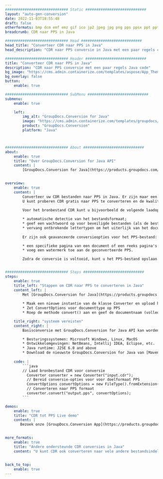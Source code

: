 ```yaml
---
############################# Static ############################
layout: "auto-gen-conversion"
date: 2022-11-03T18:55:48
draft: false
otherformats: bmp dcm emf emz gif ico jp2 jpeg jpg png pps ppsx ppt pptx psb psd svg svgz tga tif tiff webp wmf wmz
breadcrumb: CDR naar PPS in Java

############################# Head ############################
head_title: "Converteer CDR naar PPS in Java"
head_description: "CDR naar PPS conversie in Java met een paar regels code. Converteer meer dan 160 bestandsindelingen met de GroupDocs-documentconversie-API voor Java"

############################# Header ############################
title: "Converteer CDR naar PPS in Java"
description: "CDR naar PPS conversie met een paar regels Java code"
bg_image: "https://cms.admin.containerize.com/templates/aspose/App_Themes/V3/images/bg/header1.png"
bg_overlay: false
button:
    enable: true

############################# SubMenu ############################
submenu:
    enable: true

    left:
        img_alt: "GroupDocs.Conversion for Java"
        image: "https://cms.admin.containerize.com/templates/groupdocs/images/product-logos/90x90-noborder/groupdocs-conversion-java.png"
        product: "GroupDocs.Conversion"
        platform: "Java"



############################# About ############################
about:
    enable: true
    title: "Over GroupDocs.Conversion for Java API"
    content: |
        [GroupDocs.Conversion for Java](https://products.groupdocs.com/conversion/java/) is een geavanceerde conversie-API voor bestandsindelingen voor het converteren tussen populaire afbeeldings- en documentindelingen zoals Microsoft Office, OpenDocument, PDF, HTML, e-mail, CAD. en nog veel meer met slechts een paar regels code. De native API detecteert automatisch de formaten van de originele documenten en biedt veel opties voor het aanpassen van de geconverteerde documenten. Naast de functie om informatie uit een document te extraheren, ondersteunt het standaard ook het cachen van de conversieresultaten naar de lokale schijf. Elk type cacheopslag kan echter worden ondersteund door de juiste interfaces te implementeren - Amazon S3, Dropbox, Google Drive, Windows Azure, Reddis of andere.
    

overview:
    enable: true
    content: |
        Converteer uw CDR bestanden naar PPS in Java. Er zijn maar een paar regels Java code nodig op elk platform naar keuze, zoals Windows, Linux, macOS.
        U kunt proberen CDR gratis naar PPS te converteren en de kwaliteit van de conversieresultaten te evalueren. Naast eenvoudige scripts voor bestandsconversie, kunt u meer geavanceerde opties proberen voor het laden van het CDR-bronbestand en het opslaan van de PPS-uitvoer. 
        
        Voor het bronbestand CDR kunt u bijvoorbeeld de volgende laadopties gebruiken:

        * automatische detectie van het bestandsformaat;
        * geef een wachtwoord op voor beveiligde bestanden (als de bestandsindeling dit ondersteunt);
        * vervang ontbrekende lettertypen om het uiterlijk van het document te behouden.
        
        Er zijn ook geavanceerde conversieopties voor het PPS-bestand:

        * een specifieke pagina van een document of een reeks pagina's converteren;
        * voeg een watermerk toe aan de geconverteerde PPS.

        Zodra de conversie is voltooid, kunt u het PPS-bestand opslaan in uw lokale bestandspad of in opslag van derden, zoals FTP, Amazon S3, Google Drive, Dropbox enz. Let op - om CDR te converteren tot PPS, hoeft u geen extra software te installeren, zoals MS Office, Open Office, Adobe Acrobat Reader etc.


############################# Steps ############################
steps:
    enable: true
    title_left: "Stappen om CDR naar PPS te converteren in Java"
    content_left: |
        Met [GroupDocs.Conversion for Java](https://products.groupdocs.com/conversion/java/) kunnen ontwikkelaars het CDR-bestand eenvoudig converteren naar PPS met een paar regels code.
        
        * Maak een nieuwe instantie van de klasse Converter en upload het bestand CDR met het volledige pad
        * Zet ConvertOptions voor documenttype op PPS
        * Roep de methode convert() aan en geef de documentnaam (volledig pad) en formaat (PPS) door als parameter

    title_right: "systeem vereisten"
    content_right: |
        Basisconversie met GroupDocs.Conversion for Java API kan worden gedaan met slechts een paar regels code. Onze API's worden ondersteund op alle belangrijke platforms en besturingssystemen. Voordat u de onderstaande code uitvoert, moet u ervoor zorgen dat de volgende vereisten op uw systeem zijn geïnstalleerd.

        * Besturingssystemen: Microsoft Windows, Linux, MacOS
        * Ontwikkelomgevingen: NetBeans, Intellij IDEA, Eclipse, etc.
        * Java runtime: J2SE 6.0 and above
        * Download de nieuwste GroupDocs.Conversion for Java van [Maven](https://repository.groupdocs.com/webapp/#/artifacts/browse/tree/General/repo/com/groupdocs/groupdocs-conversion)
         
    code: |
        ```java    
        // Laad bronbestand CDR voor conversie
          Converter converter = new Converter("input.cdr");
          // Bereid conversie-opties voor voor doelformaat PPS
          ConvertOptions convertOptions = new FileType().fromExtension("pps").getConvertOptions();
          // Converteren naar PPS formaat
          converter.convert("output.pps", convertOptions);
        ```

demos:
    enable: true
    title: "CDR tot PPS Live demo"
    content: |
       Bezoek onze [GroupDocs.Conversion App](https://products.groupdocs.app/conversion/family) website en probeer CDR naar PPS conversie nu. De gratis demo heeft de volgende voordelen:
          

more_formats:
    enable: true
    title: "Andere ondersteunde CDR conversies in Java"
    content: "U kunt CDR ook converteren naar vele andere bestandsindelingen. Zie de lijst hieronder."
       
       
back_to_top:
    enable: true
---
```

